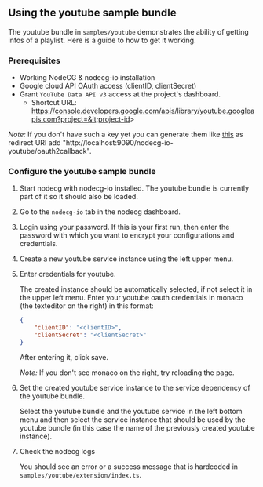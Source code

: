 ## Using the youtube sample bundle

The youtube bundle in `samples/youtube` demonstrates the ability of getting infos of a playlist. Here is a guide to how to get it working.

### Prerequisites

* Working NodeCG & nodecg-io installation
* Google cloud API OAuth access (clientID, clientSecret)
* Grant `YouTube Data API v3` access at the project's dashboard.
    * Shortcut URL: https://console.developers.google.com/apis/library/youtube.googleapis.com?project=&lt;project-id&gt;

*Note:* If you don't have such a key yet you can generate them like [this](https://developers.google.com/identity/protocols/oauth2/web-server#creatingcred) as redirect URI add "http://localhost:9090/nodecg-io-youtube/oauth2callback".

### Configure the youtube sample bundle

1. Start nodecg with nodecg-io installed. The youtube bundle is currently part of it so it should also be loaded.

2. Go to the `nodecg-io` tab in the nodecg dashboard.

3. Login using your password. If this is your first run, then enter the password with which you want to encrypt your configurations and credentials.

4. Create a new youtube service instance using the left upper menu.

5. Enter credentials for youtube.

    The created instance should be automatically selected, if not select it in the upper left menu. Enter your youtube oauth credentials in monaco (the texteditor on the right) in this format:

    ```json
    {
        "clientID": "<clientID>",
        "clientSecret": "<clientSecret>"
    }
    ```

    After entering it, click save.

    *Note:* If you don't see monaco on the right, try reloading the page.

6. Set the created youtube service instance to the service dependency of the youtube bundle.

    Select the youtube bundle and the youtube service in the left bottom menu and then select the service instance that should be used by the youtube bundle (in this case the name of the previously created youtube instance).

7. Check the nodecg logs

    You should see an error or a success message that is hardcoded in `samples/youtube/extension/index.ts`.

